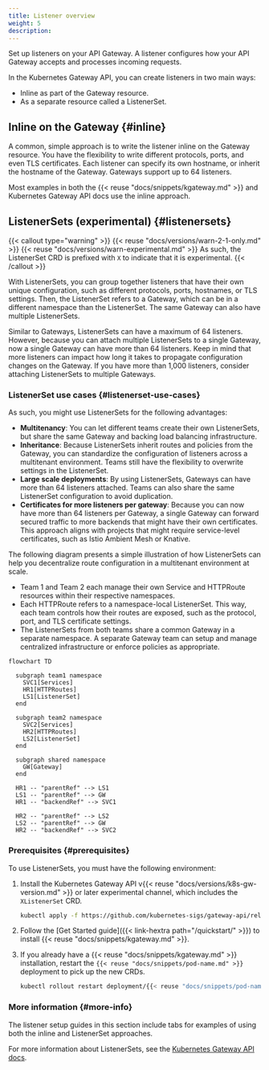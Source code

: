 ```yaml
---
title: Listener overview
weight: 5
description: 
---
```


Set up listeners on your API Gateway. A listener configures how your API Gateway accepts and processes incoming requests.

In the Kubernetes Gateway API, you can create listeners in two main ways:

* Inline as part of the Gateway resource.
* As a separate resource called a ListenerSet.

## Inline on the Gateway {#inline}

A common, simple approach is to write the listener inline on the Gateway resource. You have the flexibility to write different protocols, ports, and even TLS certificates. Each listener can specify its own hostname, or inherit the hostname of the Gateway. Gateways support up to 64 listeners.

Most examples in both the {{< reuse "docs/snippets/kgateway.md" >}} and Kubernetes Gateway API docs use the inline approach.

## ListenerSets (experimental) {#listenersets}

{{< callout type="warning" >}}
{{< reuse "docs/versions/warn-2-1-only.md" >}} {{< reuse "docs/versions/warn-experimental.md" >}} As such, the ListenerSet CRD is prefixed with `X` to indicate that it is experimental.
{{< /callout >}}

With ListenerSets, you can group together listeners that have their own unique configuration, such as different protocols, ports, hostnames, or TLS settings. Then, the ListenerSet refers to a Gateway, which can be in a different namespace than the ListenerSet. The same Gateway can also have multiple ListenerSets.

Similar to Gateways, ListenerSets can have a maximum of 64 listeners. However, because you can attach multiple ListenerSets to a single Gateway, now a single Gateway can have more than 64 listeners. Keep in mind that more listeners can impact how long it takes to propagate configuration changes on the Gateway. If you have more than 1,000 listeners, consider attaching ListenerSets to multiple Gateways.

### ListenerSet use cases {#listenerset-use-cases}

As such, you might use ListenerSets for the following advantages:

- **Multitenancy**: You can let different teams create their own ListenerSets, but share the same Gateway and backing load balancing infrastructure.
- **Inheritance**: Because ListenerSets inherit routes and policies from the Gateway, you can standardize the configuration of listeners across a multitenant environment. Teams still have the flexibility to overwrite settings in the ListenerSet.
- **Large scale deployments**: By using ListenerSets, Gateways can have more than 64 listeners attached. Teams can also share the same ListenerSet configuration to avoid duplication.
- **Certificates for more listeners per gateway**: Because you can now have more than 64 listeners per Gateway, a single Gateway can forward secured traffic to more backends that might have their own certificates. This approach aligns with projects that might require service-level certificates, such as Istio Ambient Mesh or Knative.

The following diagram presents a simple illustration of how ListenerSets can help you decentralize route configuration in a multitenant environment at scale.

* Team 1 and Team 2 each manage their own Service and HTTPRoute resources within their respective namespaces.
* Each HTTPRoute refers to a namespace-local ListenerSet. This way, each team controls how their routes are exposed, such as the protocol, port, and TLS certificate settings.
* The ListenerSets from both teams share a common Gateway in a separate namespace. A separate Gateway team can setup and manage centralized infrastructure or enforce policies as appropriate.


```mermaid
flowchart TD

  subgraph team1 namespace
    SVC1[Services]
    HR1[HTTPRoutes]
    LS1[ListenerSet]
  end

  subgraph team2 namespace
    SVC2[Services]
    HR2[HTTPRoutes]
    LS2[ListenerSet]
  end

  subgraph shared namespace
    GW[Gateway]
  end

  HR1 -- "parentRef" --> LS1
  LS1 -- "parentRef" --> GW
  HR1 -- "backendRef" --> SVC1

  HR2 -- "parentRef" --> LS2
  LS2 -- "parentRef" --> GW
  HR2 -- "backendRef" --> SVC2
```

### Prerequisites {#prerequisites}

To use ListenerSets, you must have the following environment:

1. Install the Kubernetes Gateway API v{{< reuse "docs/versions/k8s-gw-version.md" >}} or later experimental channel, which includes the `XListenerSet` CRD.
   
   ```sh
   kubectl apply -f https://github.com/kubernetes-sigs/gateway-api/releases/download/v{{< reuse "docs/versions/k8s-gw-version.md" >}}/experimental-install.yaml --server-side
   ```

2. Follow the [Get Started guide]({{< link-hextra path="/quickstart/" >}}) to install {{< reuse "docs/snippets/kgateway.md" >}}.

3. If you already have a {{< reuse "docs/snippets/kgateway.md" >}} installation, restart the `{{< reuse "docs/snippets/pod-name.md" >}}` deployment to pick up the new CRDs.

   ```sh
   kubectl rollout restart deployment/{{< reuse "docs/snippets/pod-name.md" >}} -n {{< reuse "docs/snippets/namespace.md" >}}
   ```

### More information {#more-info}

The listener setup guides in this section include tabs for examples of using both the inline and ListenerSet approaches.

For more information about ListenerSets, see the [Kubernetes Gateway API docs](https://gateway-api.sigs.k8s.io/geps/gep-1713/).



